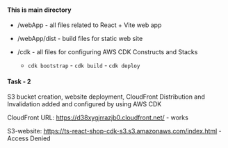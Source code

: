 #### This is main directory

- /webApp - all files related to React + Vite web app

- /webApp/dist - build files for static web site

- /cdk - all files for configuring AWS CDK Constructs and Stacks  
   - `cdk bootstrap` - `cdk build` - `cdk deploy`

#### Task - 2

S3 bucket creation, website deployment, CloudFront Distribution and Invalidation added and configured by using AWS CDK

CloudFront URL: https://d38xygjrrazjb0.cloudfront.net/ - works

S3-website: https://ts-react-shop-cdk-s3.s3.amazonaws.com/index.html - <Message>Access Denied</Message>
